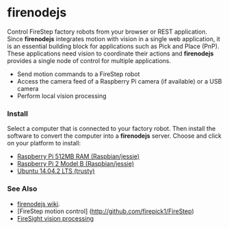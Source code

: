 # firenodejs
Control FireStep factory robots from your browser or REST application.
Since **firenodejs** integrates motion with vision in a single web application,
it is an essential building block for applications such as Pick and Place (PnP).
These applications need vision to coordinate their actions and **firenodejs**
provides a single node of control for multiple applications.

* Send motion commands to a FireStep robot 
* Access the camera feed of a Raspberry Pi camera (if available) or a USB camera
* Perform local vision processing

### Install
Select a computer that is connected to your factory robot. Then
install the software to convert the computer into a **firenodejs** server.
Choose and click on your platform to install:

* [Raspberry Pi 512MB RAM (Raspbian/jessie)](https://github.com/firepick1/firenodejs/wiki/Raspberry-Pi#raspberry-pi-512mb-original)
* [Raspberry Pi 2 Model B (Raspbian/jessie)](https://github.com/firepick1/firenodejs/wiki/Raspberry-Pi#raspberry-pi-2-model-b)
* [Ubuntu 14.04.2 LTS (trusty)](http://github.com/firepick1/firenodejs/wiki/Install)

### See Also
* [firenodejs wiki](http://github.com/firepick1/firenodejs/wiki).
* [FireStep motion control] (http://github.com/firepick1/FireStep)
* [FireSight vision processing](http://github.com/firepick1/FireSight)
